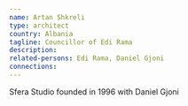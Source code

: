 ```yaml
---
name: Artan Shkreli
type: architect
country: Albania
tagline: Councillor of Edi Rama
description:
related-persons: Edi Rama, Daniel Gjoni
connections:
---
```

Sfera Studio founded in 1996 with Daniel Gjoni
